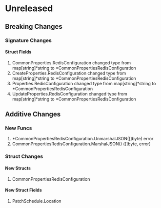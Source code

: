 # Unreleased

## Breaking Changes

### Signature Changes

#### Struct Fields

1. CommonProperties.RedisConfiguration changed type from map[string]*string to *CommonPropertiesRedisConfiguration
1. CreateProperties.RedisConfiguration changed type from map[string]*string to *CommonPropertiesRedisConfiguration
1. Properties.RedisConfiguration changed type from map[string]*string to *CommonPropertiesRedisConfiguration
1. UpdateProperties.RedisConfiguration changed type from map[string]*string to *CommonPropertiesRedisConfiguration

## Additive Changes

### New Funcs

1. *CommonPropertiesRedisConfiguration.UnmarshalJSON([]byte) error
1. CommonPropertiesRedisConfiguration.MarshalJSON() ([]byte, error)

### Struct Changes

#### New Structs

1. CommonPropertiesRedisConfiguration

#### New Struct Fields

1. PatchSchedule.Location
